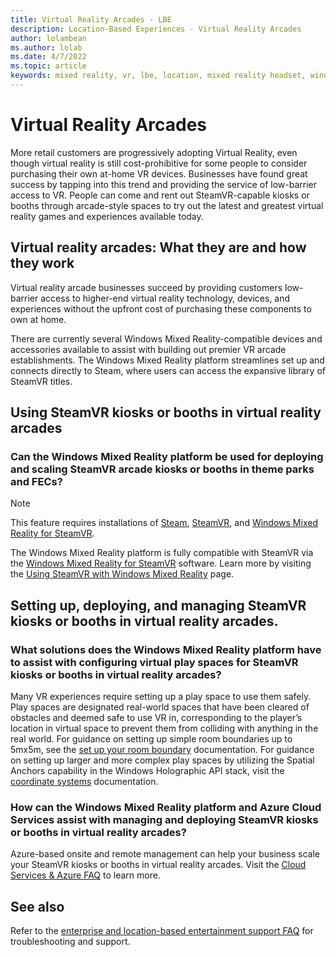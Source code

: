 ```yaml
---
title: Virtual Reality Arcades - LBE
description: Location-Based Experiences - Virtual Reality Arcades
author: lolambean
ms.author: lolab
ms.date: 4/7/2022
ms.topic: article
keywords: mixed reality, vr, lbe, location, mixed reality headset, windows mixed reality headset, virtual reality headset, hardware, HoloLens, multiuser, cloud services, azure, prototyping, manufacturing
---
```


# Virtual Reality Arcades 

More retail customers are progressively adopting Virtual Reality, even though virtual reality is still cost-prohibitive for some people to consider purchasing their own at-home VR devices. Businesses have found great success by tapping into this trend and providing the service of low-barrier access to VR. People can come and rent out SteamVR-capable kiosks or booths through arcade-style spaces to try out the latest and greatest virtual reality games and experiences available today.  

## Virtual reality arcades: What they are and how they work

Virtual reality arcade businesses succeed by providing customers low-barrier access to higher-end virtual reality technology, devices, and experiences without the upfront cost of purchasing these components to own at home.

There are currently several Windows Mixed Reality-compatible devices and accessories available to assist with building out premier VR arcade establishments. The Windows Mixed Reality platform streamlines set up and connects directly to Steam, where users can access the expansive library of SteamVR titles.

## Using SteamVR kiosks or booths in virtual reality arcades

### Can the Windows Mixed Reality platform be used for deploying and scaling SteamVR arcade kiosks or booths in theme parks and FECs? 

>[!Note]
>This feature requires installations of [Steam](https://store.steampowered.com/about/%3Fsnr%3D1_4_4__11), [SteamVR](https://store.steampowered.com/app/250820/SteamVR/), and [Windows Mixed Reality for SteamVR](https://store.steampowered.com/app/719950/Windows_Mixed_Reality_for_SteamVR/).

The Windows Mixed Reality platform is fully compatible with SteamVR via the [Windows Mixed Reality for SteamVR](https://store.steampowered.com/app/719950/Windows_Mixed_Reality_for_SteamVR/) software. Learn more by visiting the [Using SteamVR with Windows Mixed Reality](using-steamvr-with-windows-mixed-reality.md) page. 
 
## Setting up, deploying, and managing SteamVR kiosks or booths in virtual reality arcades.

### What solutions does the Windows Mixed Reality platform have to assist with configuring virtual play spaces for SteamVR kiosks or booths in virtual reality arcades?

Many VR experiences require setting up a play space to use them safely. Play spaces are designated real-world spaces that have been cleared of obstacles and deemed safe to use VR in, corresponding to the player’s location in virtual space to prevent them from colliding with anything in the real world. For guidance on setting up simple room boundaries up to 5mx5m, see the [set up your room boundary](set-up-windows-mixed-reality.md#set-up-your-room-boundary) documentation. For guidance on setting up larger and more complex play spaces by utilizing the Spatial Anchors capability in the Windows Holographic API stack, visit the [coordinate systems](/windows/mixed-reality/design/coordinate-systems) documentation.  
 
### How can the Windows Mixed Reality platform and Azure Cloud Services assist with managing and deploying SteamVR kiosks or booths in virtual reality arcades?

Azure-based onsite and remote management can help your business scale your SteamVR kiosks or booths in virtual reality arcades. Visit the [Cloud Services & Azure FAQ](enterprise-lbe-faq.md#cloud-services--azure-faq) to learn more.

## See also

Refer to the [enterprise and location-based entertainment support FAQ](enterprise-lbe-faq.md) for troubleshooting and support.